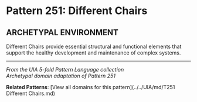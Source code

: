 # Pattern 251: Different Chairs

## ARCHETYPAL ENVIRONMENT

Different Chairs provide essential structural and functional elements that support the healthy development and maintenance of complex systems.

---

*From the UIA 5-fold Pattern Language collection*  
*Archetypal domain adaptation of Pattern 251*

**Related Patterns**: [View all domains for this pattern](../../UIA/md/T251 Different Chairs.md)